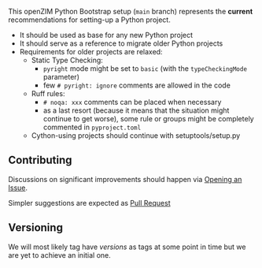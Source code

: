 This openZIM Python Bootstrap setup (`main` branch) represents the **current** recommendations for setting-up a Python project.

- It should be used as base for any new Python project
- It should serve as a reference to migrate older Python projects
- Requirements for older projects are relaxed:
  - Static Type Checking:
    - `pyright` mode might be set to `basic` (with the `typeCheckingMode` parameter)
    - few `# pyright: ignore` comments are allowed in the code
  - Ruff rules:
    - `# noqa: xxx` comments can be placed when necessary
    - as a last resort (because it means that the situation might continue to get worse), some rule or groups might be completely commented in `pyproject.toml`
  - Cython-using projects should continue with setuptools/setup.py

## Contributing

Discussions on significant improvements should happen via [Opening an Issue](https://github.com/openzim/_python-bootstrap/issues/new).

Simpler suggestions are expected as [Pull Request](https://github.com/openzim/_python-bootstrap/compare)


## Versioning

We will most likely tag have _versions_ as tags at some point in time but we are yet to achieve an initial one.